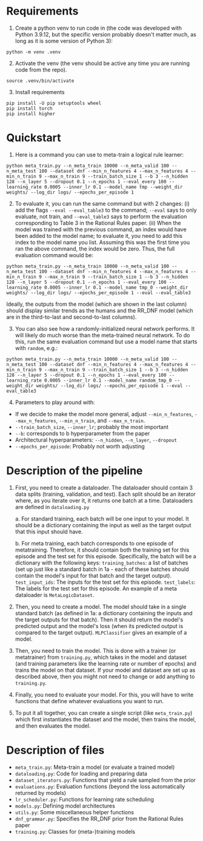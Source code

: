 

# Requirements

1. Create a python venv to run code in (the code was developed with Python 3.9.12, but the specific version probably doesn't matter much, as long as it is some version of Python 3):
```
python -m venv .venv
```

2. Activate the venv (the venv should be active any time you are running code from the repo).
```
source .venv/bin/activate
```

3. Install requirements
```
pip install -U pip setuptools wheel
pip install torch
pip install higher
```


# Quickstart
1. Here is a command you can use to meta-train a logical rule learner:
```
python meta_train.py --n_meta_train 10000 --n_meta_valid 100 --n_meta_test 100 --dataset dnf --min_n_features 4 --max_n_features 4 --min_n_train 9 --max_n_train 9 --train_batch_size 1 --b 3 --n_hidden 128 --n_layer 5 --dropout 0.1 --n_epochs 1 --eval_every 100 --learning_rate 0.0005 --inner_lr 0.1 --model_name tmp --weight_dir weights/ --log_dir logs/ --epochs_per_episode 1
```

2. To evaluate it, you can run the same command but with 2 changes: (i) add the flags `--eval --eval_table3` to the command; `--eval` says to only evaluate, not train, and `--eval_table3` says to perform the evaluation corresponding to Table 3 in the Rational Rules paper. (ii) When the model was trained with the previous command, an index would have been added to the model name; to evaluate it, you need to add this index to the model name you list. Assuming this was the first time you ran the above command, the index would be zero. Thus, the full evaluation command would be:
```
python meta_train.py --n_meta_train 10000 --n_meta_valid 100 --n_meta_test 100 --dataset dnf --min_n_features 4 --max_n_features 4 --min_n_train 9 --max_n_train 9 --train_batch_size 1 --b 3 --n_hidden 128 --n_layer 5 --dropout 0.1 --n_epochs 1 --eval_every 100 --learning_rate 0.0005 --inner_lr 0.1 --model_name tmp_0 --weight_dir weights/ --log_dir logs/ --epochs_per_episode 1 --eval --eval_table3
```
Ideally, the outputs from the model (which are shown in the last column) should display similar trends as the humans and the RR_DNF model (which are in the third-to-last and second-to-last columns).

3. You can also see how a randomly-initialized neural network performs. It will likely do much worse than the meta-trained neural network. To do this, run the same evaluation command but use a model name that starts with `random`, e.g.:
```
python meta_train.py --n_meta_train 10000 --n_meta_valid 100 --n_meta_test 100 --dataset dnf --min_n_features 4 --max_n_features 4 --min_n_train 9 --max_n_train 9 --train_batch_size 1 --b 3 --n_hidden 128 --n_layer 5 --dropout 0.1 --n_epochs 1 --eval_every 100 --learning_rate 0.0005 --inner_lr 0.1 --model_name random_tmp_0 --weight_dir weights/ --log_dir logs/ --epochs_per_episode 1 --eval --eval_table3

```


4. Parameters to play around with:
- If we decide to make the model more general, adjust `--min_n_features`, `--max_n_features`, `--min_n_train`, and `--max_n_train`.
- `--train_batch_size`, `--inner_lr`; probably the most important
- `--b`: corresponds to b hyperparameter from the paper
- Architectural hyperparameters: `--n_hidden`, `--n_layer`, `--dropout`
- `--epochs_per_episode`: Probably not worth adjusting


# Description of the pipeline

1. First, you need to create a dataloader. The dataloader should contain 3 data splits (training, validation, and test). Each split should be an iterator where, as you iterate over it, it returns one batch at a time. Dataloaders are defined in `dataloading.py`

    a. For standard training, each batch will be one input to your model. It should be a dictionary containing the input as well as the target output that this input should have. 

    b. For meta training, each batch corresponds to one episode of metatraining. Therefore, it should contain both the training set for this episode and the test set for this episode. Specifically, the batch will be a dictionary with the following keys: `training_batches`: a list of batches (set up just like a standard batch in 1a - each of these batches should contain the model's input for that batch and the target output). `test_input_ids`: The inputs for the test set for this episode. `test_labels`: The labels for the test set for this episode. An example of a meta dataloader is `MetaLogicDataset`.

2. Then, you need to create a model. The model should take in a single standard batch (as defined in 1a: a dictionary containing the inputs and the target outputs for that batch). Then it should return the model's predicted output and the model's loss (when its predicted output is compared to the target output). `MLPClassifier` gives an example of a model. 

3. Then, you need to train the model. This is done with a trainer (or metatrainer) from `training.py`, which takes in the model and dataset (and training parameters like the learning rate or number of epochs) and trains the model on that dataset. If your model and dataset are set up as described above, then you might not need to change or add anything to `training.py`.

4. Finally, you need to evaluate your model. For this, you will have to write functions that define whatever evaluations you want to run.

5. To put it all together, you can create a single script (like `meta_train.py`) which first instantiates the dataset and the model, then trains the model, and then evaluates the model.

# Description of files

- `meta_train.py`: Meta-train a model (or evaluate a trained model)
- `dataloading.py`: Code for loading and preparing data
- `dataset_iterators.py`: Functions that yield a rule sampled from the prior
- `evaluations.py`: Evaluation functions (beyond the loss automatically returned by models)
- `lr_scheduler.py`: Functions for learning rate scheduling
- `models.py`: Defining model architectures
- `utils.py`: Some miscellaneous helper functions
- `dnf_grammar.py`: Specifies the RR_DNF prior from the Rational Rules paper
- `training.py`: Classes for (meta-)training models


